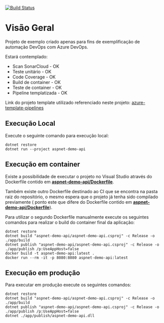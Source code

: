 [![Build Status](https://gladsonbruno16.visualstudio.com/Portfolio_DevOps/_apis/build/status/AspNet-AzureDevOps-CI-Example?repoName=GladsonBruno%2Faspnet-azure-devops-ci-example&branchName=master)](https://gladsonbruno16.visualstudio.com/Portfolio_DevOps/_build/latest?definitionId=10&repoName=GladsonBruno%2Faspnet-azure-devops-ci-example&branchName=master)

# Visão Geral
Projeto de exemplo criado apenas para fins de exemplificação de automação DevOps com Azure DevOps.

Estará contemplado:

* Scan SonarCloud - OK
* Teste unitário - OK
* Code Coverage - OK
* Build de container - OK
* Teste de container - OK
* Pipeline templatizada - OK

Link do projeto template utilizado referenciado neste projeto: [azure-template-pipelines](https://github.com/GladsonBruno/azure-template-pipelines)

## Execução Local
Execute o seguinte comando para execução local:
```
dotnet restore
dotnet run --project aspnet-demo-api
```

## Execução em container
Existe a possibilidade de executar o projeto no Visual Studio através do Dockerfile contido em [**aspnet-demo-api/Dockerfile**](./aspnet-demo-api//Dockerfile).

Também existe outro Dockerfile destinado ao CI que se encontra na pasta raiz do repositório, o mesmo espera que o projeto já tenha sido compilado previamente ( ponto este que difere do Dockerfile contido em [**aspnet-demo-api/Dockerfile**](./aspnet-demo-api//Dockerfile)).

Para utilizar o segundo Dockerfile manualmente execute os seguintes comandos para realizar o build do container final da aplicação:
```
dotnet restore
dotnet build "aspnet-demo-api/aspnet-demo-api.csproj" -c Release -o ./app/build
dotnet publish "aspnet-demo-api/aspnet-demo-api.csproj" -c Release -o ./app/publish /p:UseAppHost=false
docker build -t aspnet-demo-api:latest .
docker run --rm -it -p 8080:8080 aspnet-demo-api:latest
```

## Execução em produção
Para executar em produção execute os seguintes comandos:
```
dotnet restore
dotnet build "aspnet-demo-api/aspnet-demo-api.csproj" -c Release -o ./app/build
dotnet publish "aspnet-demo-api/aspnet-demo-api.csproj" -c Release -o ./app/publish /p:UseAppHost=false
dotnet ./app/publish/aspnet-demo-api.dll
```